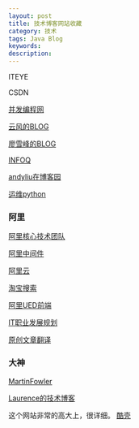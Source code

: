 ```yaml
---
layout: post
title: 技术博客网站收藏
category: 技术
tags: Java Blog
keywords: 
description: 
---
```




ITEYE 

CSDN 


[并发编程网]( http://ifeve.com/ )


[云风的BLOG]( http://blog.codingnow.com/ )


[廖雪峰的BLOG]( http://www.liaoxuefeng.com/ )


[INFOQ]( http://www.infoq.com/ )


[andyliu在博客园]( http://www.blogjava.net/xylz/ )


[运维python]( http://xiaorui.cc/ )


### 阿里

[阿里核心技术团队]( http://csrd.aliapp.com/ )


[阿里中间件]( http://jm-blog.aliapp.com/ )


[阿里云]( http://blog.aliyun.com/ )


[淘宝搜索]( http://www.searchtb.com/ )


[阿里UED前端]( http://ued.taobao.org/blog/ )


[IT职业发展规划]( http://wkee.net/ )


[原创文章翻译]( http://www.importnew.com/ )

### 大神

[MartinFowler]( http://martinfowler.com/ )


[Laurence的技术博客]( http://blog.csdn.net/bluishglc )


这个网站非常的高大上，很详细。
[酷壳]( http://coolshell.cn/ )


